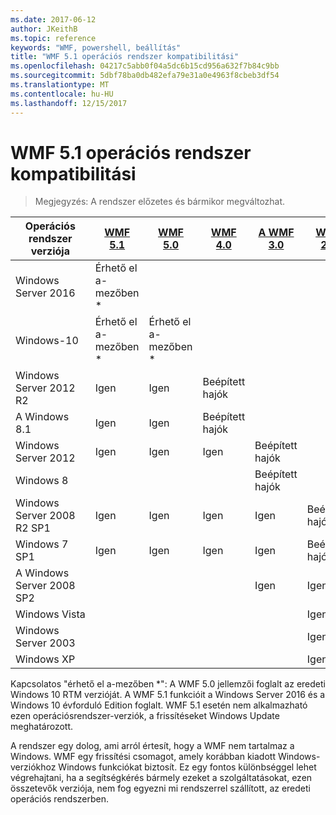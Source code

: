 ```yaml
---
ms.date: 2017-06-12
author: JKeithB
ms.topic: reference
keywords: "WMF, powershell, beállítás"
title: "WMF 5.1 operációs rendszer kompatibilitási"
ms.openlocfilehash: 04217c5abb0f04a5dc6b15cd956a632f7b84c9bb
ms.sourcegitcommit: 5dbf78ba0db482efa79e31a0e4963f8cbeb3df54
ms.translationtype: MT
ms.contentlocale: hu-HU
ms.lasthandoff: 12/15/2017
---
```

# <a name="wmf-51-operating-system-compatibility"></a>WMF 5.1 operációs rendszer kompatibilitási #

> Megjegyzés: A rendszer előzetes és bármikor megváltozhat.

| Operációs rendszer verziója | [WMF 5.1](https://aka.ms/wmf51download) | [WMF 5.0](https://aka.ms/wmf5download) | [WMF 4.0](https://aka.ms/wmf4download) |  [A WMF 3.0](https://aka.ms/wmf3download) | [WMF 2.0](https://aka.ms/wmf2download) |
| ------------------------ | ----------- | ----------- | ----------- | ------------ |  ------------- |
| Windows Server 2016 | Érhető el a-mezőben * |  |  |  |  |
| Windows-10 | Érhető el a-mezőben * | Érhető el a-mezőben *  | | | |  
| Windows Server 2012 R2| Igen | Igen | Beépített hajók |  |  |
| A Windows 8.1 | Igen | Igen |  Beépített hajók |  |  |
| Windows Server 2012 | Igen | Igen | Igen |  Beépített hajók | |
| Windows 8 |  |  |  | Beépített hajók | |
| Windows Server 2008 R2 SP1 | Igen | Igen | Igen |  Igen| Beépített hajók |
| Windows 7 SP1  | Igen | Igen | Igen | Igen | Beépített hajók |
| A Windows Server 2008 SP2 | | | | Igen | Igen |
| Windows Vista | | | | | Igen |
| Windows Server 2003| | | |  | Igen |
| Windows XP | | | |  | Igen |


Kapcsolatos "érhető el a-mezőben *": A WMF 5.0 jellemzői foglalt az eredeti Windows 10 RTM verzióját.
A WMF 5.1 funkcióit a Windows Server 2016 és a Windows 10 évforduló Edition foglalt. WMF 5.1 esetén nem alkalmazható ezen operációsrendszer-verziók, a frissítéseket Windows Update meghatározott.


A rendszer egy dolog, ami arról értesít, hogy a WMF nem tartalmaz a Windows. WMF egy frissítési csomagot, amely korábban kiadott Windows-verziókhoz Windows funkciókat biztosít. Ez egy fontos különbséggel lehet végrehajtani, ha a segítségkérés bármely ezeket a szolgáltatásokat, ezen összetevők verziója, nem fog egyezni mi rendszerrel szállított, az eredeti operációs rendszerben.

